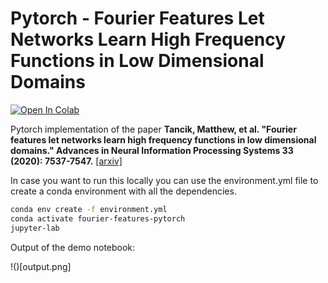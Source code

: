 # Pytorch - Fourier Features Let Networks Learn High Frequency Functions in Low Dimensional Domains

[![Open In Colab](https://colab.research.google.com/assets/colab-badge.svg)](https://colab.research.google.com/github/tiagofrepereira2012/fourier-features-python/blob/main/1.fourier-features-demo.ipynb)

Pytorch implementation of the paper **Tancik, Matthew, et al. "Fourier features let networks learn high frequency functions in low dimensional domains." Advances in Neural Information Processing Systems 33 (2020): 7537-7547.** [[arxiv]](https://arxiv.org/abs/2006.10739)

In case you want to run this locally you can use the environment.yml file to create a conda environment with all the dependencies.

```bash
conda env create -f environment.yml
conda activate fourier-features-pytorch
jupyter-lab
```

Output of the demo notebook:

!()[output.png]

